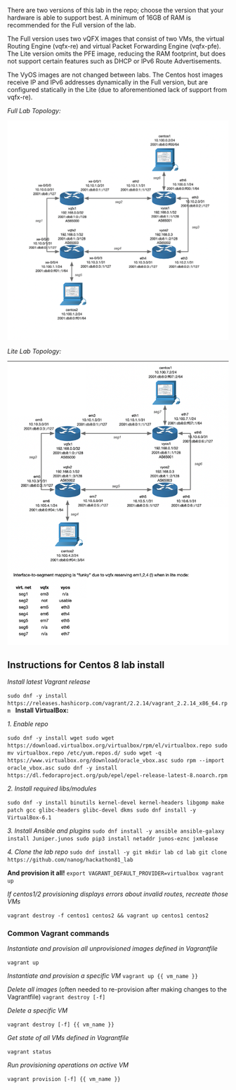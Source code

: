 There are two versions of this lab in the repo; choose the version that your hardware is able to support best. A minimum of 16GB of RAM is recommended for the Full version of the lab.

The Full version uses two vQFX images that consist of two VMs, the virtual Routing Engine (vqfx-re) and virtual Packet Forwarding Engine (vqfx-pfe). The Lite version omits the PFE image, reducing the RAM footprint, but does not support certain features such as DHCP or IPv6 Route Advertisements.

The VyOS images are not changed between labs. The Centos host images receive IP and IPv6 addresses dynamically in the Full version, but are configured statically in the Lite (due to aforementioned lack of support from vqfx-re).



_Full Lab Topology:_

![Full Lab Topology](images/hackathon81_lab_4_devices.png?raw=true "vQFX Full Lab Topology")

_Lite Lab Topology:_

![Lite Lab Topology](images/h81_lite_lab_2vqfx_vyos_centos.png?raw=true "vQFX Lite Lab Topology")

## Instructions for Centos 8 lab install ##

_Install latest Vagrant release_

`sudo dnf -y install https://releases.hashicorp.com/vagrant/2.2.14/vagrant_2.2.14_x86_64.rpm
`
**Install VirtualBox:**

_1. Enable repo_

`sudo dnf -y install wget
sudo wget https://download.virtualbox.org/virtualbox/rpm/el/virtualbox.repo
sudo mv virtualbox.repo /etc/yum.repos.d/
sudo wget -q https://www.virtualbox.org/download/oracle_vbox.asc
sudo rpm --import oracle_vbox.asc
sudo dnf -y install https://dl.fedoraproject.org/pub/epel/epel-release-latest-8.noarch.rpm`

_2. Install required libs/modules_

`sudo dnf -y install binutils kernel-devel kernel-headers libgomp make patch gcc glibc-headers glibc-devel dkms
sudo dnf install -y VirtualBox-6.1`

_3. Install Ansible and plugins_
`sudo dnf install -y ansible
ansible-galaxy install Juniper.junos
sudo pip3 install netaddr junos-eznc jxmlease`

_4. Clone the lab repo_
`sudo dnf install -y git
mkdir lab
cd lab
git clone https://github.com/nanog/hackathon81_lab`

**And provision it all!**
`export VAGRANT_DEFAULT_PROVIDER=virtualbox
vagrant up`

_If centos1/2 provisioning displays errors about invalid routes, recreate those VMs_

`vagrant destroy -f centos1 centos2 && vagrant up centos1 centos2
`

### **Common Vagrant commands**

_Instantiate and provision all unprovisioned images defined in Vagrantfile_

`vagrant up`

_Instantiate and provision a specific VM_
`vagrant up {{ vm_name }}`

_Delete all images_ (often needed to re-provision after making changes to the Vagrantfile)
`vagrant destroy [-f]`

_Delete a specific VM_

`vagrant destroy [-f] {{ vm_name }}`

_Get state of all VMs defined in Vagrantfile_

`vagrant status`

_Run provisioning operations on active VM_

`vagrant provision [-f] {{ vm_name }}`